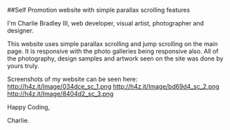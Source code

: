 ##Self Promotion website with simple parallax scrolling features

I'm Charlie Bradley III, web developer, visual artist, photographer and designer.

This website uses simple parallax scrolling and jump scrolling on the main page. It is responsive with the photo galleries being responsive also. All of the photography, design samples and artwork seen on the site was done by yours truly.

Screenshots of my website can be seen here:
http://h4z.it/Image/034dce_sc_1.png
http://h4z.it/Image/bd69d4_sc_2.png
http://h4z.it/Image/8404d2_sc_3.png

Happy Coding,

Charlie.
